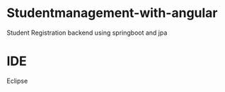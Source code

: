 # Studentmanagement-with-angular
Student Registration backend using springboot and jpa

# IDE
Eclipse


